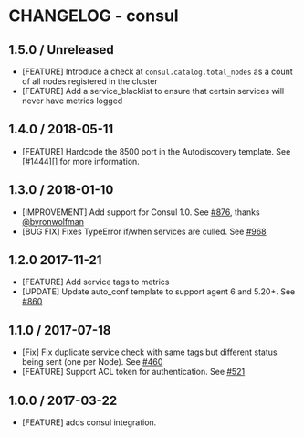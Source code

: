 # CHANGELOG - consul

## 1.5.0 / Unreleased

* [FEATURE] Introduce a check at `consul.catalog.total_nodes` as a count of all nodes registered in the cluster
* [FEATURE] Add a service_blacklist to ensure that certain services will never have metrics logged

## 1.4.0 / 2018-05-11

* [FEATURE] Hardcode the 8500 port in the Autodiscovery template. See [#1444][] for more information.

## 1.3.0 / 2018-01-10

* [IMPROVEMENT] Add support for Consul 1.0. See [#876][], thanks [@byronwolfman][]
* [BUG FIX] Fixes TypeError if/when services are culled. See [#968][]

## 1.2.0 2017-11-21

* [FEATURE] Add service tags to metrics
* [UPDATE] Update auto_conf template to support agent 6 and 5.20+. See [#860][]

## 1.1.0 / 2017-07-18

* [Fix] Fix duplicate service check with same tags but different status being sent (one per Node). See [#460][]
* [FEATURE] Support ACL token for authentication. See [#521][]

## 1.0.0 / 2017-03-22

* [FEATURE] adds consul integration.

<!--- The following link definition list is generated by PimpMyChangelog --->
[#460]: https://github.com/DataDog/integrations-core/issues/460
[#521]: https://github.com/DataDog/integrations-core/issues/521
[#860]: https://github.com/DataDog/integrations-core/issues/860
[#876]: https://github.com/DataDog/integrations-core/pull/876
[#968]: https://github.com/DataDog/integrations-core/pull/968
[@byronwolfman]: https://github.com/byronwolfman
